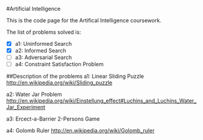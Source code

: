 #Artificial Intelligence

This is the code page for the Artifical Intelligence coursework.

The list of problems solved is:
- [x] a1: Uninformed Search
- [x] a2: Informed Search
- [ ] a3: Adversarial Search
- [ ] a4: Constraint Satisfaction Problem

##Description of the problems
a1: Linear Sliding Puzzle
http://en.wikipedia.org/wiki/Sliding_puzzle

a2: Water Jar Problem
http://en.wikipedia.org/wiki/Einstellung_effect#Luchins_and_Luchins_Water_Jar_Experiment

a3: Ercect-a-Barrier 2-Persons Game

a4: Golomb Ruler
http://en.wikipedia.org/wiki/Golomb_ruler
